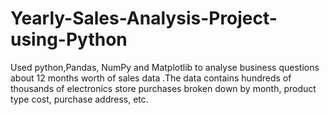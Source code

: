 # Yearly-Sales-Analysis-Project-using-Python
Used python,Pandas, NumPy and Matplotlib to analyse business questions about 12 months worth of sales data .The data contains hundreds of thousands of electronics store purchases broken down by month, product type cost, purchase address, etc.
